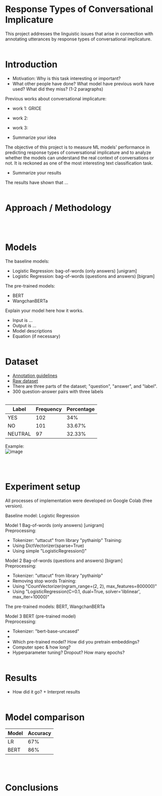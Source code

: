 # Response Types of Conversational Implicature
This project addresses the linguistic issues that arise in connection with annotating utterances by response types of conversational implicature.
<br/><br/>

# Introduction
 - Motivation: Why is this task interesting or important?
 - What other people have done? What model have previous work have used? What did they miss? (1-2 paragraphs)

Previous works about conversational implicature:
 - work 1: GRICE
 - work 2:
 - work 3:


 - Summarize your idea

The objective of this project is to measure ML models' performance in predicting response types of conversational implicature and to analyze whether the models can understand the real context of conversations or not. It is reckoned as one of the most interesting text classification task.
 - Summarize your results

The results have shown that ...
<br/><br/>

# Approach / Methodology

<br/><br/>

# Models
The baseline models:
 - Logistic Regression: bag-of-words (only answers) [unigram]
 - Logistic Regression: bag-of-words (questions and answers) [bigram]

The pre-trained models:
 - BERT
 - WangchanBERTa

Explain your model here how it works.
 - Input is ...
 - Output is ...
 - Model descriptions
 - Equation (if necessary)
<br/><br/>

# Dataset
 - [Annotation guidelines](https://acrobat.adobe.com/link/review?uri=urn:aaid:scds:US:32f73871-7744-3a29-ace0-11ca0fca99a7)
 - [Raw dataset](https://docs.google.com/spreadsheets/d/1Ji2k0cT5RLNC6C2xYeZczRuN35PEP2QgbuUtwDdOB9o/edit?usp=sharing)
 - There are three parts of the dataset; "question", "answer", and "label".
 - 300 question-answer pairs with three labels
<br/><br/>

| Label | Frequency | Percentage |
|-------| --------- | ---------- |
| YES | 102 | 34% |
| NO | 101 | 33.67% |
| NEUTRAL | 97 | 32.33% |

Example:<br/>
![image](https://user-images.githubusercontent.com/40376515/204923565-1395c530-cec3-49c5-a218-718a4d9f1668.png)

<br/><br/>

# Experiment setup
All processes of implementation were developed on Google Colab (free version).

Baseline model: Logistic Regression<br/>

Model 1 Bag-of-words (only answers) [unigram]<br/>
 Preprocessing:
 - Tokenizer: "uttacut" from library "pythainlp"
 Training:
 - Using DictVectorizer(sparse=True)
 - Using simple "LogisticRegression()"

Model 2 Bag-of-words (questions and answers) [bigram]<br/>
 Preprocessing:
 - Tokenizer: "uttacut" from library "pythainlp"
 - Removing stop words
 Training:
 - Using "CountVectorizer(ngram_range=(2, 2), max_features=800000)"
 - Using "LogisticRegression(C=0.1, dual=True, solver='liblinear', max_iter=10000)"

The pre-trained models: BERT, WangchanBERTa<br/>

Model 3 BERT (pre-trained model)<br/>
 Preprocessing:
 - Tokenizer: "bert-base-uncased"
 - 
 - Which pre-trained model? How did you pretrain embeddings?
 - Computer spec & how long?
 - Hyperparameter tuning? Dropout? How many epochs?
<br/><br/>

# Results
 - How did it go? + Interpret results
<br/><br/>

# Model comparison
| Model | Accuracy |
| -------- | --------- |
| LR | 67% |
| BERT | 86% |

<br/><br/>

# Conclusions

